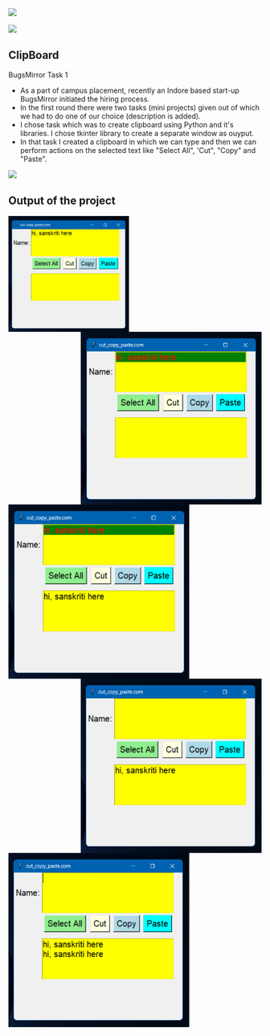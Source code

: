 <a href="LICENSE"><img src="https://img.shields.io/badge/License-MIT-purple.svg?labelColor=303030" /></a>
<br />

![](https://i.imgur.com/waxVImv.png)

## ClipBoard

BugsMirror Task 1

* As a part of campus placement, recently an Indore based start-up BugsMirror initiated the hiring process.
* In the first round there were two tasks (mini projects) given out of which we had to do one of our choice (description is added).
* I chose task which was to create clipboard using Python and it's libraries. I chose tkinter library to create a separate window as ouyput.
* In that task I created a clipboard in which we can type and then we can perform actions on the selected text like "Select All", 'Cut", "Copy" and "Paste".

![](https://i.imgur.com/waxVImv.png)

## Output of the project

<div>
  <a href="Output/Type.png">
    <img align="left" width="240px" src="Output/Type.png">
  </a>
</div>

<div>
  <a href="Output/Select All.png">
    <img align="right" width="360px" src="Output/Select All.png">
  </a>
</div>

<div>
  <a href="Output/Select All.png">
    <img align="center" width="360px" src="Output/Copy Paste.png">
  </a>
</div>

<div>
  <a href="Output/Select All.png">
    <img align="right" width="360px" src="Output/Cut.png">
  </a>
</div>

<div>
  <a href="Output/Select All.png">
    <img align="center" width="360px" src="Output/Cut Paste.png">
  </a>
</div>
